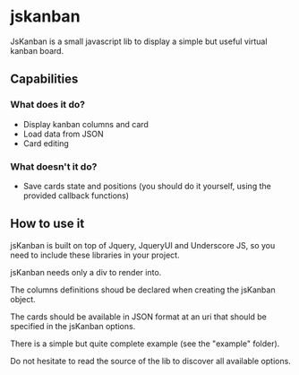 # jskanban #

JsKanban is a small javascript lib to display a simple but useful virtual kanban board.

## Capabilities ##
### What does it do? ###

- Display kanban columns and card
- Load data from JSON
- Card editing

### What doesn't it do? ###
- Save cards state and positions (you should do it yourself, using the provided callback functions)

## How to use it ##

jsKanban is built on top of Jquery, JqueryUI and Underscore JS, so you need to include these libraries in your project.

jsKanban needs only a div to render into. 

The columns definitions shoud be declared when creating the jsKanban object.

The cards should be available in JSON format at an uri that should be specified in the jsKanban options.

There is a simple but quite complete example (see the "example" folder).

Do not hesitate to read the source of the lib to discover all available options.


